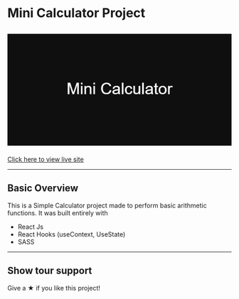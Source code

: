 # Mini Calculator Project

![Calculator project banner](./src/assets/images/Mini_Calculator.png)
---

[Click here to view live site](https://6344f7b1304cc658d6371d53--dapper-cassata-a1ec00.netlify.app/)

---

## Basic Overview

This is a Simple Calculator project made to perform basic arithmetic functions. It was built entirely with

- React Js
- React Hooks (useContext, UseState)
- SASS

---

## Show tour support

Give a &#x2605; if you like this project!
